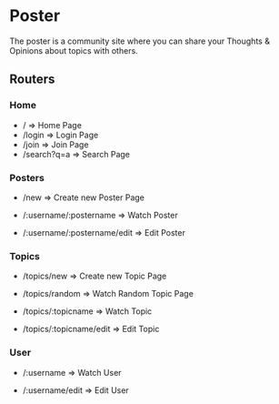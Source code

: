 # Poster

The poster is a community site where you can share your Thoughts & Opinions about topics with others.

## Routers

### Home

- /
  => Home Page
- /login
  => Login Page
- /join
  => Join Page
- /search?q=a
  => Search Page

### Posters

- /new
  => Create new Poster Page

- /:username/:postername
  => Watch Poster

- /:username/:postername/edit
  => Edit Poster

### Topics

- /topics/new
  => Create new Topic Page

- /topics/random
  => Watch Random Topic Page

- /topics/:topicname
  => Watch Topic

- /topics/:topicname/edit
  => Edit Topic

### User

- /:username
  => Watch User

- /:username/edit
  => Edit User

